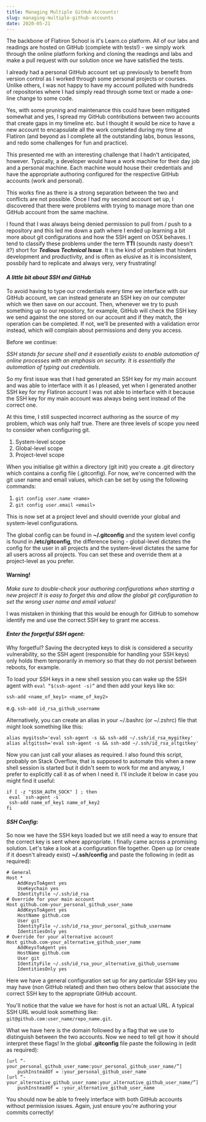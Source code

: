 ```yaml
---
title: Managing Multiple GitHub Accounts!
slug: managing-multiple-github-accounts
date: 2020-05-21
---
```


The backbone of Flatiron School is it's Learn.co platform. All of our labs and readings are hosted on GitHub (complete with tests!) - we simply work through the online platform forking and cloning the readings and labs and make a pull request with our solution once we have satisfied the tests.

I already had a personal GitHub account set up previously to benefit from version control as I worked through some personal projects or courses. Unlike others, I was not happy to have my account polluted with hundreds of repositories where I had simply read through some text or made a one-line change to some code.

Yes, with some pruning and maintenance this could have been mitigated somewhat and yes, I spread my GitHub contributions between two accounts that create gaps in my timeline etc. but I thought it would be nice to have a new account to encapsulate all the work completed during my time at Flatiron (and beyond as I complete all the outstanding labs, bonus lessons, and redo some challenges for fun and practice).

This presented me with an interesting challenge that I hadn't anticipated, however. Typically, a developer would have a work machine for their day job and a personal machine. Each machine would house their credentials and have the appropriate authoring configured for the respective GitHub accounts (work and personal).

This works fine as there is a strong separation between the two and conflicts are not possible. Once I had my second account set up, I discovered that there were problems with trying to manage more than one GitHub account from the same machine.

I found that I was always being denied permission to pull from / push to a repository and this led me down a path where I ended up learning a bit more about git configurations and how the SSH agent on OSX behaves. I tend to classify these problems under the term **TTI** (sounds nasty doesn't it?) short for **_Tedious Technical Issue_**. It is the kind of problem that hinders development and productivity, and is often as elusive as it is inconsistent, possbily hard to replicate and always very, very frustrating!

#### _A little bit about SSH and GitHub_

To avoid having to type our credentials every time we interface with our GitHub account, we can instead generate an SSH key on our computer which we then save on our account. Then, whenever we try to push something up to our repository, for example, GitHub will check the SSH key we send against the one stored on our account and if they match, the operation can be completed. If not, we’ll be presented with a validation error instead, which will complain about permissions and deny you access.

Before we continue:

_SSH stands for secure shell and it essentially exists to enable automation of online processes with an emphasis on security. It is essentially the automation of typing out credentials._

So my first issue was that I had generated an SSH key for my main account and was able to interface with it as I pleased, yet when I generated another SSH key for my Flatiron account I was not able to interface with it because the SSH key for my main account was always being sent instead of the correct one.

At this time, I still suspected incorrect authoring as the source of my problem, which was only half true. There are three levels of scope you need to consider when configuring git.

1. System-level scope
2. Global-level scope
3. Project-level scope

When you initialise git within a directory (git init) you create a .git directory which contains a config file (.gitconfig). For now, we're concerned with the git user name and email values, which can be set by using the following commands:

1. `git config user.name <name>`
2. `git config user.email <email>`

This is now set at a project level and should override your global and system-level configurations.

The global config can be found in **~/.gitconfig** and the system level config is found in **/etc/gitconfig**, the difference being - global-level dictates the config for the user in all projects and the system-level dictates the same for all users across all projects. You can set these and override them at a project-level as you prefer.

#### **Warning!**

_Make sure to double-check your authoring configurations when starting a new project! It is easy to forget this and allow the global git configuration to set the wrong user name and email values!_

I was mistaken in thinking that this would be enough for GitHub to somehow identify me and use the correct SSH key to grant me access.

#### _Enter the forgetful SSH agent:_

Why forgetful? Saving the decrypted keys to disk is considered a security vulnerability, so the SSH agent (responsible for handling your SSH keys) only holds them temporarily in memory so that they do not persist between reboots, for example.

To load your SSH keys in a new shell session you can wake up the SSH agent with `eval “$(ssh-agent -s)”` and then add your keys like so:

`ssh-add <name_of_key1> <name_of_key2>`

e.g. `ssh-add id_rsa_github_username`

Alternatively, you can create an alias in your ~/.bashrc (or ~/.zshrc) file that might look something like this:

`alias mygitssh='eval ssh-agent -s && ssh-add ~/.ssh/id_rsa_mygitkey'`
`alias altgitssh='eval ssh-agent -s && ssh-add ~/.ssh/id_rsa_altgitkey'`

Now you can just call your aliases as required. I also found this script, probably on Stack Overflow, that is supposed to automate this when a new shell session is started but it didn't seem to work for me and anyway, I prefer to explicitly call it as of when I need it. I'll include it below in case you might find it useful:

```
if [ -z "$SSH_AUTH_SOCK" ] ; then
 eval `ssh-agent -s`
 ssh-add name_of_key1 name_of_key2
fi
```

#### _SSH Config:_

So now we have the SSH keys loaded but we still need a way to ensure that the correct key is sent where appropriate. I finally came across a promising solution. Let's take a look at a configuration file together. Open up (or create if it doesn't already exist) **~/.ssh/config** and paste the following in (edit as required):

```
# General
Host *
    AddKeysToAgent yes
    UseKeychain yes
    IdentityFile ~/.ssh/id_rsa
# Override for your main account
Host github.com-your_personal_github_user_name
    AddKeysToAgent yes
    HostName github.com
    User git
    IdentityFile ~/.ssh/id_rsa_your_personal_github_username
    IdentitiesOnly yes
# Override for your alternative account
Host github.com-your_alternative_github_user_name
    AddKeysToAgent yes
    HostName github.com
    User git
    IdentityFile ~/.ssh/id_rsa_your_alternative_github_username
    IdentitiesOnly yes
```
Here we have a general configuration set up for any particular SSH key you may have (non GitHub related) and then two others below that associate the correct SSH key to the appropriate GitHub account.

You'll notice that the value we have for host is not an actual URL. A typical SSH URL would look something like: `git@github.com:user_name/repo_name.git`.

What we have here is the domain followed by a flag that we use to distinguish between the two accounts. Now we need to tell git how it should interpret these flags! In the global **.gitconfig** file paste the following in (edit as required):

```
[url “-your_personal_github_user_name:your_personal_github_user_name/”]
    pushInsteadOf = :your_personal_github_user_name
[url “-your_alternative_github_user_name:your_alternative_github_user_name/”]
    pushInsteadOf = :your_alternative_github_user_name
```
You should now be able to freely interface with both GitHub accounts without permission issues. Again, just ensure you're authoring your commits correctly!
